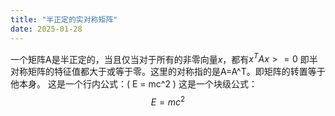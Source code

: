 ```yaml
---
title: "半正定的实对称矩阵"
date: 2025-01-28
---
```

一个矩阵A是半正定的，当且仅当对于所有的非零向量$x$，都有$x^TAx>=0$
即半对称矩阵的特征值都大于或等于零。这里的对称指的是A=A^T。即矩阵的转置等于他本身。
这是一个行内公式：\( E = mc^2 \)
这是一个块级公式：
$$
E = mc^2
$$


